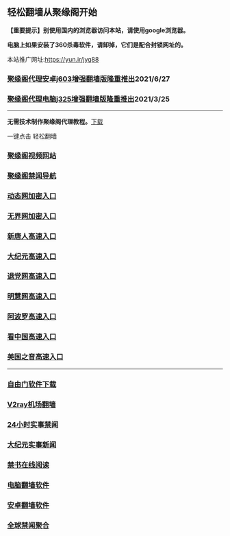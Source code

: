 ## 轻松翻墙从聚缘阁开始

**【重要提示】别使用国内的浏览器访问本站，请使用google浏览器。**

**电脑上如果安装了360杀毒软件，请卸掉，它们是配合封锁网址的。**

本站推广网址:https://yun.ir/jyg88

### [聚缘阁代理安卓j603增强翻墙版隆重推出](https://gitlab.com/juyuange/2/-/raw/master/j603.apk)2021/6/27

### [聚缘阁代理电脑j325增强翻墙版隆重推出](https://gitlab.com/juyuange/2/-/raw/master/j325dn.rar)2021/3/25

***



**无需技术制作聚缘阁代理教程。**[下载](https://gitlab.com/j25414/jyg/-/raw/master/jygdl.rar)

一键点击 轻松翻墙



### [聚缘阁视频网站](https://v224.jare.workers.dev/)

### [聚缘阁禁闻导航](https://dh66584.baop.workers.dev)

### [动态网加密入口](https://81.vcsse.cf/duutt/u444p)

### [无界网加密入口](https://81.vcsse.cf/abbru/n12a)

### [新唐人高速入口](https://81.vcsse.cf/morrt/a5r)

### [大纪元高速入口](https://81.vcsse.cf/yuup/e7e)

### [退党网高速入口](https://81.vcsse.cf/akkkw/e8e)

### [明慧网高速入口](https://81.vcsse.cf/urtb/e3b)

### [阿波罗高速入口](https://81.vcsse.cf/aso5p/e13a)

### [看中国高速入口](https://81.vcsse.cf/aa5ker/y11n)

### [美国之音高速入口](https://81.vcsse.cf/nn3kl/e18m)

***






### [自由门软件下载](https://git.io/skyfree)

### [V2ray机场翻墙](https://github.com/bannedbook/fanqiang/wiki/V2ray%E6%9C%BA%E5%9C%BA)

### [24小时实事禁闻](https://github.com/fyvn2199/djy/blob/master/gb/n24hr.md?dfh#1)

### [大纪元实事新闻](https://github.com/fyvn2199/djy/blob/master/gb/nsc413.md?dfh#1)

### [禁书在线阅读](https://github.com/txyzum203/djy/blob/master/gb/9p.md?flntdtv#1)

### [电脑翻墙软件](https://github.com/Alvin9999/new-pac/wiki)

### [安卓翻墙软件](https://git.io/afq)

### [全球禁闻聚合](https://github.com/gfw-breaker/banned-news1/blob/master/README.md)












